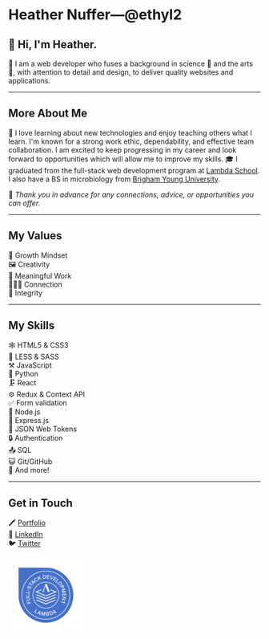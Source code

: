 # Heather Nuffer&#8212;@ethyl2

## 👋 Hi, I'm Heather.

👩 I am a web developer who fuses a background in science 🧪 and the arts 🎨, with attention to detail and design, to deliver quality websites and applications.

---

## More About Me

🧠 I love learning about new technologies and enjoy teaching others what I learn. I'm known for a strong work ethic, dependability, and effective team collaboration. I am excited to keep progressing in my career and look forward to opportunities which will allow me to improve my skills. 🎓 I graduated from the full-stack web development program at [Lambda School](https://lambdaschool.com/). I also have a BS in microbiology from [Brigham Young University](https://mmbio.byu.edu/).

🙏 _Thank you in advance for any connections, advice, or opportunities you can offer._

<!--![Lambda Badge](images/LambdaBadge2.png)

-->

---

## My Values

🌱 Growth Mindset  
🖼️ Creativity  
🔨 Meaningful Work  
🧑‍🤝‍🧑 Connection  
💎 Integrity

---

## My Skills

🕸️ HTML5 & CSS3  
🌺 LESS & SASS  
⚒️ JavaScript  
🐍 Python  
🗜️ React  
⚙️ Redux & Context API  
✅ Form validation  
💠 Node.js  
💨 Express.js  
🔑 JSON Web Tokens  
🔒 Authentication  
📤 SQL  
😺 Git/GitHub  
🧺 And more!

---

## Get in Touch

🖍️ [Portfolio](https://www.heathernuffer.com/)  
🔗 [LinkedIn](https://www.linkedin.com/in/heather-nuffer/)  
🐦 [Twitter](https://twitter.com/ethyl22000)

![Lambda Badge](/LambdaBadge2.png)

<!--
**ethyl2/ethyl2** is a ✨ _special_ ✨ repository because its `README.md` (this file) appears on your GitHub profile.

Here are some ideas to get you started:

- 🔭 I’m currently working on ...
- 🌱 I’m currently learning ...
- 👯 I’m looking to collaborate on ...
- 🤔 I’m looking for help with ...
- 💬 Ask me about ...
- 📫 How to reach me: ...
- 😄 Pronouns: ...
- ⚡ Fun fact: ...
-->
